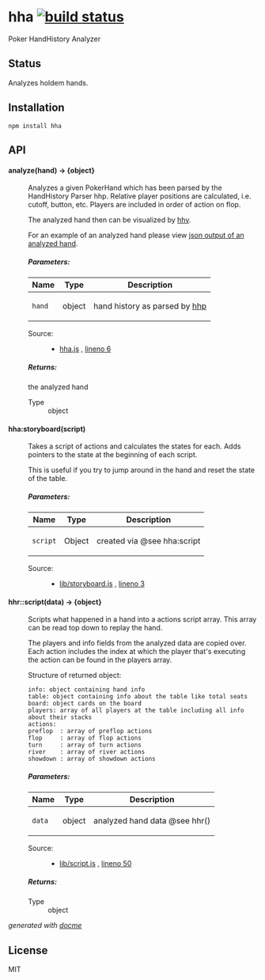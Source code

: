 # hha [![build status](https://secure.travis-ci.org/thlorenz/hha.png)](http://travis-ci.org/thlorenz/hha)

Poker HandHistory Analyzer

## Status

Analyzes holdem hands.

## Installation

    npm install hha

## API


<!-- START docme generated API please keep comment here to allow auto update -->
<!-- DON'T EDIT THIS SECTION, INSTEAD RE-RUN docme TO UPDATE -->

<div>
<div class="jsdoc-githubify">
<section>
<article>
<div class="container-overview">
<dl class="details">
</dl>
</div>
<dl>
<dt>
<h4 class="name" id="analyze"><span class="type-signature"></span>analyze<span class="signature">(hand)</span><span class="type-signature"> &rarr; {object}</span></h4>
</dt>
<dd>
<div class="description">
<p>Analyzes a given PokerHand which has been parsed by the HandHistory Parser hhp.
Relative player positions are calculated, i.e. cutoff, button, etc.
Players are included in order of action on flop.</p>
<p>The analyzed hand then can be visualized by <a href="https://github.com/thlorenz/hhv">hhv</a>.</p>
<p>For an example of an analyzed hand please view <a href="https://github.com/thlorenz/hhv/blob/master/test/fixtures/holdem/actiononall.json">json output of an analyzed
hand</a>.</p>
</div>
<h5>Parameters:</h5>
<table class="params">
<thead>
<tr>
<th>Name</th>
<th>Type</th>
<th class="last">Description</th>
</tr>
</thead>
<tbody>
<tr>
<td class="name"><code>hand</code></td>
<td class="type">
<span class="param-type">object</span>
</td>
<td class="description last"><p>hand history as parsed by <a href="https://github.com/thlorenz/hhp">hhp</a></p></td>
</tr>
</tbody>
</table>
<dl class="details">
<dt class="tag-source">Source:</dt>
<dd class="tag-source"><ul class="dummy">
<li>
<a href="https://github.com/thlorenz/hha/blob/master/hha.js">hha.js</a>
<span>, </span>
<a href="https://github.com/thlorenz/hha/blob/master/hha.js#L6">lineno 6</a>
</li>
</ul></dd>
</dl>
<h5>Returns:</h5>
<div class="param-desc">
<p>the analyzed hand</p>
</div>
<dl>
<dt>
Type
</dt>
<dd>
<span class="param-type">object</span>
</dd>
</dl>
</dd>
<dt>
<h4 class="name" id="hha:storyboard"><span class="type-signature"></span>hha:storyboard<span class="signature">(script)</span><span class="type-signature"></span></h4>
</dt>
<dd>
<div class="description">
<p>Takes a script of actions and calculates the states for each.
Adds pointers to the state at the beginning of each script.</p>
<p>This is useful if you try to jump around in the hand and reset
the state of the table.</p>
</div>
<h5>Parameters:</h5>
<table class="params">
<thead>
<tr>
<th>Name</th>
<th>Type</th>
<th class="last">Description</th>
</tr>
</thead>
<tbody>
<tr>
<td class="name"><code>script</code></td>
<td class="type">
<span class="param-type">Object</span>
</td>
<td class="description last"><p>created via @see hha:script</p></td>
</tr>
</tbody>
</table>
<dl class="details">
<dt class="tag-source">Source:</dt>
<dd class="tag-source"><ul class="dummy">
<li>
<a href="https://github.com/thlorenz/hha/blob/master/lib/storyboard.js">lib/storyboard.js</a>
<span>, </span>
<a href="https://github.com/thlorenz/hha/blob/master/lib/storyboard.js#L3">lineno 3</a>
</li>
</ul></dd>
</dl>
</dd>
<dt>
<h4 class="name" id="hhr::script"><span class="type-signature"></span>hhr::script<span class="signature">(data)</span><span class="type-signature"> &rarr; {object}</span></h4>
</dt>
<dd>
<div class="description">
<p>Scripts what happened in a hand into a actions script array.
This array can be read top down to replay the hand.</p>
<p>The players and info fields from the analyzed data are copied over.
Each action includes the index at which the player that's executing
the action can be found in the players array.</p>
<p>Structure of returned object:</p>
<pre><code>info: object containing hand info
table: object containing info about the table like total seats
board: object cards on the board
players: array of all players at the table including all info about their stacks
actions:
preflop  : array of preflop actions
flop     : array of flop actions
turn     : array of turn actions
river    : array of river actions
showdown : array of showdown actions</code></pre>
</div>
<h5>Parameters:</h5>
<table class="params">
<thead>
<tr>
<th>Name</th>
<th>Type</th>
<th class="last">Description</th>
</tr>
</thead>
<tbody>
<tr>
<td class="name"><code>data</code></td>
<td class="type">
<span class="param-type">object</span>
</td>
<td class="description last"><p>analyzed hand data @see hhr()</p></td>
</tr>
</tbody>
</table>
<dl class="details">
<dt class="tag-source">Source:</dt>
<dd class="tag-source"><ul class="dummy">
<li>
<a href="https://github.com/thlorenz/hha/blob/master/lib/script.js">lib/script.js</a>
<span>, </span>
<a href="https://github.com/thlorenz/hha/blob/master/lib/script.js#L50">lineno 50</a>
</li>
</ul></dd>
</dl>
<h5>Returns:</h5>
<dl>
<dt>
Type
</dt>
<dd>
<span class="param-type">object</span>
</dd>
</dl>
</dd>
</dl>
</article>
</section>
</div>

*generated with [docme](https://github.com/thlorenz/docme)*
</div>
<!-- END docme generated API please keep comment here to allow auto update -->

## License

MIT
